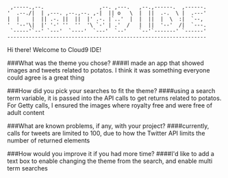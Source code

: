 
     ,-----.,--.                  ,--. ,---.   ,--.,------.  ,------.
    '  .--./|  | ,---. ,--.,--. ,-|  || o   \  |  ||  .-.  \ |  .---'
    |  |    |  || .-. ||  ||  |' .-. |`..'  |  |  ||  |  \  :|  `--, 
    '  '--'\|  |' '-' ''  ''  '\ `-' | .'  /   |  ||  '--'  /|  `---.
     `-----'`--' `---'  `----'  `---'  `--'    `--'`-------' `------'
    ----------------------------------------------------------------- 


Hi there! Welcome to Cloud9 IDE!

###What was the theme you chose?
####I made an app that showed images and tweets related to potatos. I think it was something everyone could agree is a great thing

###How did you pick your searches to fit the theme?
####using a search term variable, it is passed into the API calls to get returns related to potatos. For Getty calls, I ensured the images where royalty free and were free of adult content

###What are known problems, if any, with your project?
####currently, calls for tweets are limited to 100, due to how the Twitter API limits the number of returned elements

###How would you improve it if you had more time?
####I'd like to add a text box to enable changing the theme from the search, and enable multi term searches
